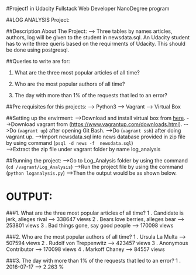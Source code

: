 #Project1 in Udacity Fullstack Web Developer NanoDegree program

##LOG ANALYSIS Project:

##Description About The Project:
 --> Three tables by names articles, authors, log will be given to the student in newsdata.sql. An Udacity student has to write three queris based on the requirments of Udacity. This should be done using postgresql.

##Queries to write are for:

1. What are the three most popular articles of all time?

2. Who are the most popular authors of all time?

3. The day with more than 1% of the requests that led to an error?


##Pre requisites for this projects:
 --> Python3
 --> Vagrant
 --> Virtual Box

##Setting up the envirment:
 -->Download and install virtual box from [here](https://www.virtualbox.org).
 -->Download vagrant from (https://www.vagrantup.com/downloads.html).
 -->Do (`vagrant up`) after opening Git Bash.
 -->Do (`vagrant ssh`) after doing vagrant up.
 -->Import newsdata.sql into news database provided in zip file by using command (`psql -d news -f  newsdata.sql`)                        
 -->Extract the zip file under vagrant folder by name log_analysis

##Running the project:
 -->Go to Log_Analysis folder by using the command (`cd /vagrant/Log_Analysis`)
 -->Run the project file by using the command (`python loganalysis.py`)
 -->Then the output would be as shown below.


# OUTPUT:

###1. What are the three most popular articles of all time?
   1 . Candidate is jerk, alleges rival --> 338647 views
   2 . Bears love berries, alleges bear --> 253801 views
   3 . Bad things gone, say good people --> 170098 views

###2. Who are the most popular authors of all time?
   1 . Ursula La Multa --> 507594 views
   2 . Rudolf von Treppenwitz --> 423457 views
   3 . Anonymous Contributor --> 170098 views
   4 . Markoff Chaney --> 84557 views

###3. The day with more than 1% of the requests that led to an error?
   1 . 2016-07-17 --> 2.263 %


